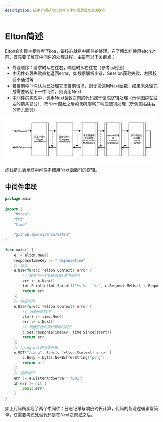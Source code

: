 ```yaml
---
description: 简单介绍elton的中间件实现逻辑及其关键点
---
```


# Elton简述

Elton的实现主要参考了[koa](https://github.com/koajs/koa)，最核心就是中间件的处理。在了解如何使用elton之前，首先要了解其中间件的处理过程，主要有以下关键点：

* 处理顺序：请求时从左往右，响应时从右往左（参考示例图）
* 中间件处理失败直接返回error，如数据解析出错、Session获取失败、权限校验不通过等
* 若当前中间件认为已处理完成当前请求，则无需调用Next函数，如果未处理完成需要转给下一中间件，则调用Next
* 中间件的实现中，调用Next函数之前的代码属于请求逻辑处理（示例图的左往右的箭头部分），而Next函数之后的代码则属于响应逻辑处理（示例图右往右的箭头部分）

![elton-middelwares](.gitbook/assets/elton-middelwares.jpg)

虚线箭头表示该中间件不调用Next函数时的逻辑。

## 中间件串联

```go
package main

import (
    "bytes"
    "fmt"
    "time"

    "github.com/vicanso/elton"
)

func main() {
    e := elton.New()
    responseTimeKey := "responseTime"
    // 日志
    e.Use(func(c *elton.Context) error {
        // 转至下一个处理函数(或中间件)
        err := c.Next()
        fmt.Println(fmt.Sprintf("%s %s - %s", c.Request.Method, c.Request.RequestURI, c.GetDuration(responseTimeKey)))
        return err
    })
    // 响应时间
    e.Use(func(c *elton.Context) error {
        // 记录开始时间
        start := time.Now()
        err := c.Next()
        // 根据开始时间计算响应时长
        c.Set(responseTimeKey, time.Since(start))
        return err
    })
    // /ping url的具体处理
    e.GET("/ping", func(c *elton.Context) error {
        c.Body = bytes.NewBufferString("pong")
        return nil
    })
    // 监听端口
    err := e.ListenAndServe(":7001")
    if err != nil {
        panic(err)
    }
}
```

如上代码所实现了两个中间件：日志记录与响应时长计算，代码的处理逻辑非常简单，仅需要考虑处理代码是在Next之前或之后。

